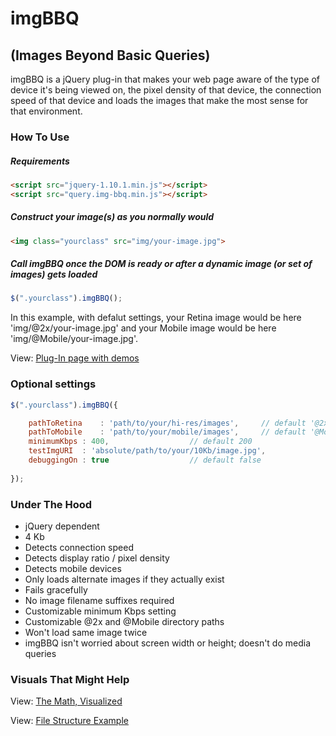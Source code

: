 # imgBBQ 
## (Images Beyond Basic Queries)

imgBBQ is a jQuery plug-in that makes your web page aware of the type of device it's being viewed on, the pixel density of that device, the connection speed of that device and loads the images that make the most sense for that environment.

### How To Use

##### Requirements
```html
<script src="jquery-1.10.1.min.js"></script>
<script src="query.img-bbq.min.js"></script>
```

##### Construct your image(s) as you normally would
```html
<img class="yourclass" src="img/your-image.jpg">
```

##### Call imgBBQ once the DOM is ready or after a dynamic image (or set of images) gets loaded
```js
$(".yourclass").imgBBQ();
```
In this example, with defalut settings, your Retina image would be here 'img/@2x/your-image.jpg' and your Mobile image would be here 'img/@Mobile/your-image.jpg'.

View: [Plug-In page with demos](http://inspiredroots.com/__devlab/2014/imgbbq/)

### Optional settings

```js
$(".yourclass").imgBBQ({

	pathToRetina	: 'path/to/your/hi-res/images', 	// default '@2x'
	pathToMobile	: 'path/to/your/mobile/images', 	// default '@Mobile'
	minimumKbps	: 400, 					// default 200
	testImgURI	: 'absolute/path/to/your/10Kb/image.jpg', 
	debuggingOn	: true					// default false
	
});
```

### Under The Hood
- jQuery dependent
- 4 Kb
- Detects connection speed
- Detects display ratio / pixel density
- Detects mobile devices
- Only loads alternate images if they actually exist
- Fails gracefully
- No image filename suffixes required
- Customizable minimum Kbps setting
- Customizable @2x and @Mobile directory paths
- Won't load same image twice
- imgBBQ isn't worried about screen width or height; doesn't do media queries

### Visuals That Might Help
View: [The Math, Visualized](https://github.com/glambertson/imgbbq/wiki/imgBBQ---The-Math)

View: [File Structure Example](https://github.com/glambertson/imgbbq/wiki/imgBBQ-File-Structure-Example)
